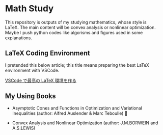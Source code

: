 # Math Study

This repository is outputs of my studying mathematics, whose style is LaTeX. The main content will be convex analysis or nonlinear optimization. Maybe I push python codes like algorisms and figures used in some explanations.

## LaTeX Coding Environment
I pretended this below article; this title means preparing the best LaTeX environment with VSCode.

[VSCode で最高の LaTeX 環境を作る](https://qiita.com/rainbartown/items/d7718f12d71e688f3573)

## My Using Books
- Asymptotic Cones and Functions in Optimization and Variational Inequalities (author: Alfred Auslender & Marc Teboulle) 🌟

- Convex Analysis and Nonlinear Optimization (author: J.M.BORWEIN and A.S.LEWIS)

